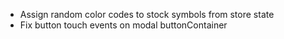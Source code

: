 - Assign random color codes to stock symbols from store state
- Fix button touch events on modal buttonContainer


